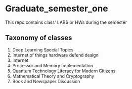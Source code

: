 # Graduate_semester_one
This repo contains class' LABS or HWs during the semester  
## Taxonomy of classes 
1. Deep Learning Special Topics  
2. Internet of things hardware defend design  
3. Internet  
4. Processor and Memory Implementation  
5. Quantum Technology Literacy for Modern Citizens
6. Mathematical Theory and Cryptography
7. Book and Newspaper Discussion
